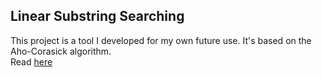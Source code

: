 ## Linear Substring Searching
This project is a tool I developed for my own future use. It's based on the Aho-Corasick algorithm.  
    Read <a href ="https://pdfs.semanticscholar.org/3547/ac839d02f6efe3f6f76a8289738a22528442.pdf">here</a>

